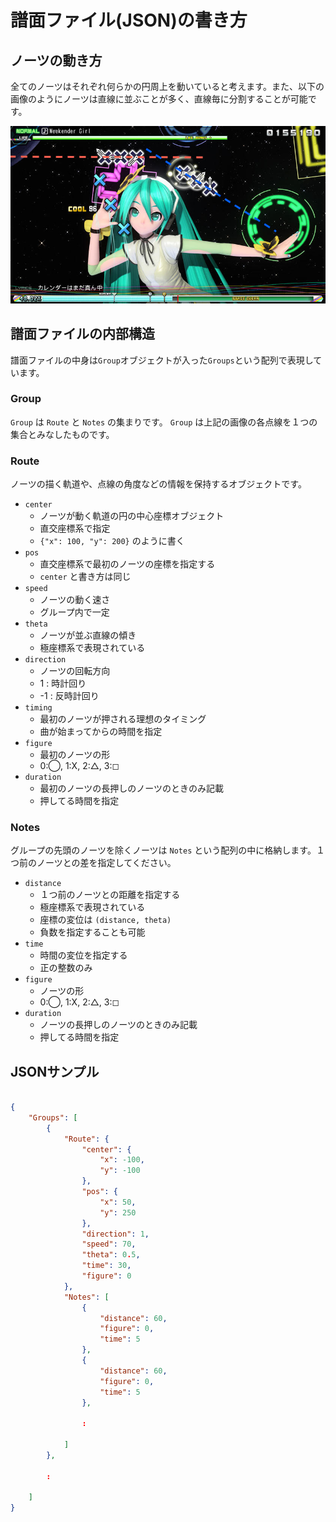 # 譜面ファイル(JSON)の書き方

## ノーツの動き方

全てのノーツはそれぞれ何らかの円周上を動いていると考えます。また、以下の画像のようにノーツは直線に並ぶことが多く、直線毎に分割することが可能です。

![ノーツの動き方](img/diva.jpg)

## 譜面ファイルの内部構造

譜面ファイルの中身は`Group`オブジェクトが入った`Groups`という配列で表現しています。

### Group

`Group` は `Route` と `Notes` の集まりです。 `Group` は上記の画像の各点線を１つの集合とみなしたものです。

### Route

ノーツの描く軌道や、点線の角度などの情報を保持するオブジェクトです。

- `center`
	- ノーツが動く軌道の円の中心座標オブジェクト
	- 直交座標系で指定
	- `{"x": 100, "y": 200}` のように書く
- `pos`
	- 直交座標系で最初のノーツの座標を指定する
	- `center` と書き方は同じ
- `speed`
	- ノーツの動く速さ
	- グループ内で一定
- `theta`
	- ノーツが並ぶ直線の傾き
	- 極座標系で表現されている
- `direction`
	- ノーツの回転方向
	- 1 : 時計回り
	- -1 : 反時計回り
- `timing`
	- 最初のノーツが押される理想のタイミング
	- 曲が始まってからの時間を指定
- `figure`
	- 最初のノーツの形
	- 0:◯, 1:X, 2:△, 3:◻
- `duration`
	- 最初のノーツの長押しのノーツのときのみ記載
	- 押してる時間を指定

### Notes

グループの先頭のノーツを除くノーツは `Notes` という配列の中に格納します。１つ前のノーツとの差を指定してください。

- `distance`
	- １つ前のノーツとの距離を指定する
	- 極座標系で表現されている
	- 座標の変位は `(distance, theta)`
	- 負数を指定することも可能
- `time`
	- 時間の変位を指定する
	- 正の整数のみ
- `figure`
	- ノーツの形
	- 0:◯, 1:X, 2:△, 3:◻
- `duration`
	- ノーツの長押しのノーツのときのみ記載
	- 押してる時間を指定

## JSONサンプル

```json

{
    "Groups": [
        {
            "Route": {
                "center": {
                    "x": -100, 
                    "y": -100
                }, 
                "pos": {
                    "x": 50, 
                    "y": 250
                }, 
                "direction": 1, 
                "speed": 70, 
                "theta": 0.5,
                "time": 30,
                "figure": 0
            }, 
            "Notes": [
                {
                    "distance": 60, 
                    "figure": 0, 
                    "time": 5
                }, 
                {
                    "distance": 60, 
                    "figure": 0, 
                    "time": 5
                },
                
                :
                
            ]
        },
        
        :
        
    ]
}
```